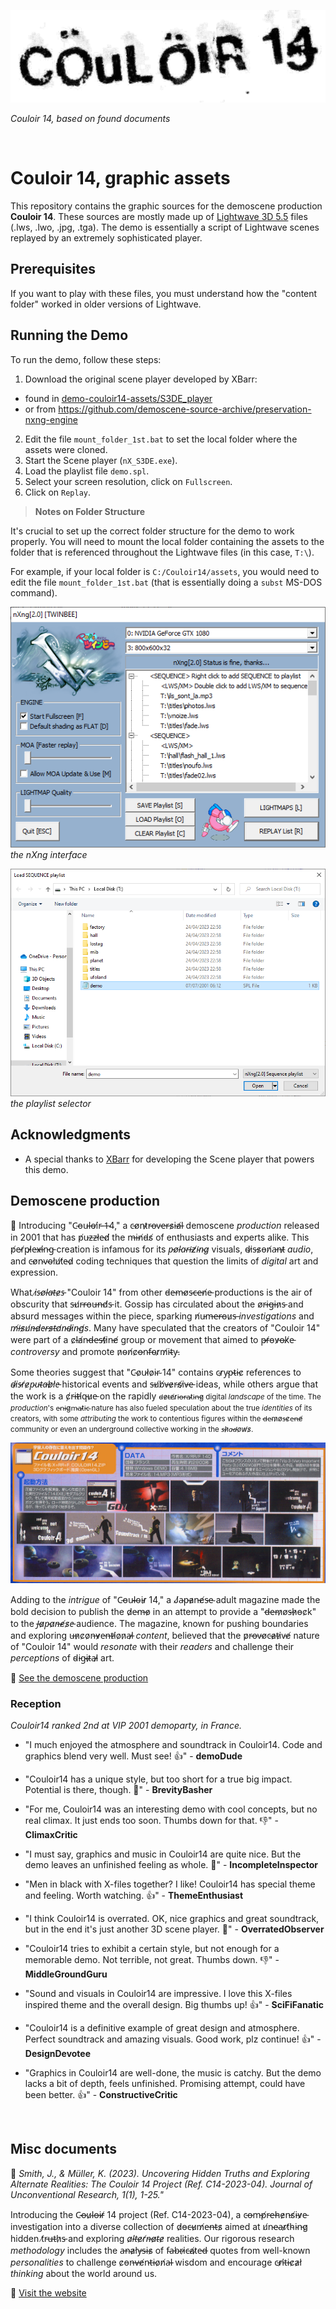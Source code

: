 ![Couloir 14, Title](img/c14-title.png)

_Couloir 14, based on found documents_

<br>

# Couloir 14, graphic assets

This repository contains the graphic sources for the demoscene production **Couloir 14**. These sources are mostly made up of [Lightwave 3D 5.5](https://en.wikipedia.org/wiki/LightWave_3D) files (.lws, .lwo, .jpg, .tga). The demo is essentially a script of Lightwave scenes replayed by an extremely sophisticated player.

## Prerequisites

If you want to play with these files, you must understand how the "content folder" worked in older versions of Lightwave.

## Running the Demo

To run the demo, follow these steps:

1. Download the original scene player developed by XBarr:
  - found in [demo-couloir14-assets/S3DE_player](demo-couloir14-assets/S3DE_player)
  - or from https://github.com/demoscene-source-archive/preservation-nxng-engine
2. Edit the file `mount_folder_1st.bat` to set the local folder where the assets were cloned.
3. Start the Scene player (`nX_S3DE.exe`).
4. Load the playlist file `demo.spl`.
5. Select your screen resolution, click on `Fullscreen`.
6. Click on `Replay`.

> **Notes on Folder Structure**

 It's crucial to set up the correct folder structure for the demo to work properly. You will need to mount the local folder containing the assets to the folder that is referenced throughout the Lightwave files (in this case, `T:\`).

 For example, if your local folder is `C:/Couloir14/assets`, you would need to edit the file `mount_folder_1st.bat` (that is essentially doing a `subst` MS-DOS command).
 
![](demo-couloir14-assets/img/nxng_start.png)<br>
_the nXng interface_

![](demo-couloir14-assets/img/nxng_load.png)<br>
_the playlist selector_

## Acknowledgments

- A special thanks to [XBarr](https://github.com/ejulien/) for developing the Scene player that powers this demo.

## Demoscene production

:pill: Introducing "C̴o̵u̵l̶o̵i̸r̵ ̶1̵4," a c̵o̸n̵t̷r̵o̶v̵e̶r̵s̷i̵a̸l̵ demoscene *production* released in 2001 that has p̸u̵z̶z̵l̸e̵d̸ the m̶i̵n̸d̵s̸ of enthusiasts and experts alike. This p̸e̵r̸p̵l̷e̵x̶i̸n̵g̵ creation is infamous for its *p̵o̸l̵a̴r̵i̶z̸i̴n̴g̷* visuals, d̴i̷s̵s̷o̵n̸a̵n̶t̷ *audio*, and c̵o̸n̴v̴o̴l̸u̸t̸e̴d̷ coding techniques that question the limits of *digital* art and expression.

What *i̷s̵o̸l̵a̶t̵e̷s̵* "Couloir 14" from other d̵e̶m̵o̸s̵c̶e̵n̸e̵ productions is the air of obscurity that s̵u̸r̵r̵o̵u̶n̵d̸s̵ it. Gossip has circulated about the o̸r̵i̶g̵i̵n̷s̵ and absurd messages within the piece, sparking n̸u̵m̶e̶r̵o̵u̷s̶ *investigations* and *m̸i̶s̷u̸n̶d̷e̴r̵s̷t̶a̸n̴d̴i̷n̴g̸s*. Many have speculated that the creators of "Couloir 14" were part of a c̷l̵a̸n̵d̶e̵s̵t̸i̷n̵e̸ group or movement that aimed to p̶r̸o̵v̷o̶k̸e̵ *controversy* and promote n̷o̴n̸c̷o̶n̴f̵o̴r̷m̸i̴t̴y̵.

Some theories suggest that "C̴o̷u̴l̸o̷i̴r̴ 14" contains c̴r̷y̴p̵t̴i̵c̷ references to *d̴i̷s̵r̸e̷p̴u̵t̴a̶b̷l̸e̵* historical events and s̶u̸b̸v̶e̷r̵s̸i̷v̶e̵ ideas, while others argue that the work is a c̸r̵i̵t̶i̸q̵u̷e̵ on the rapidly <small>d̴e̷t̴e̸r̷i̵o̶r̶a̴t̷i̴n̶g̷ digital *landscape* of the time. The *production*'s e̴n̵i̴g̷m̴a̵t̷i̵c̴ nature has also fueled speculation about the true *identities* of its creators, with some *attributing* the work to contentious figures within the d̶e̴m̷o̸s̶c̷e̵n̶e̸ community or even an underground collective working in the *s̶h̷a̵d̶o̷w̸s̷*.</small>

![Windows 100%](img/win100.jpg)

Adding to the *intrigue* of "C̴o̵u̴l̴o̴i̵r̷ 14," a J̸a̴p̵a̷n̵e̸s̵e̴ adult magazine made the bold decision to publish the d̷e̵m̶o̷ in an attempt to provide a "d̶e̶m̷o̸s̶h̷o̵c̷k" to the *J̶a̷p̵a̷n̶e̸s̷e̵* audience. The magazine, known for pushing boundaries and exploring u̶n̷c̷o̷n̶v̷e̵n̶t̶i̸o̷n̷a̶l̷ *content*, believed that the p̷r̵o̶v̵o̸c̵a̷t̵i̷v̵e̸ nature of "Couloir 14" would *resonate* with their *readers* and challenge their *perceptions* of d̴i̵g̴i̶t̷a̵l̷ art.

:link: [See the demoscene production](https://www.pouet.net/prod.php?which=3054)

### Reception

_Couloir14 ranked 2nd at VIP 2001 demoparty, in France._

- "I much enjoyed the atmosphere and soundtrack in Couloir14. Code and graphics blend very well. Must see! 👍" - **demoDude**

- "Couloir14 has a unique style, but too short for a true big impact. Potential is there, though. 🐷" - **BrevityBasher**

- "For me, Couloir14 was an interesting demo with cool concepts, but no real climax. It just ends too soon. Thumbs down for that. 👎" - **ClimaxCritic**

- "I must say, graphics and music in Couloir14 are quite nice. But the demo leaves an unfinished feeling as whole. 🐷" - **IncompleteInspector**

- "Men in black with X-files together? I like! Couloir14 has special theme and feeling. Worth watching. 👍" - **ThemeEnthusiast**

- "I think Couloir14 is overrated. OK, nice graphics and great soundtrack, but in the end it's just another 3D scene player. 🐷" - **OverratedObserver**

- "Couloir14 tries to exhibit a certain style, but not enough for a memorable demo. Not terrible, not great. Thumbs down. 👎" - **MiddleGroundGuru**

- "Sound and visuals in Couloir14 are impressive. I love this X-files inspired theme and the overall design. Big thumbs up! 👍" - **SciFiFanatic**

- "Couloir14 is a definitive example of great design and atmosphere. Perfect soundtrack and amazing visuals. Good work, plz continue! 👍" - **DesignDevotee**

- "Graphics in Couloir14 are well-done, the music is catchy. But the demo lacks a bit of depth, feels unfinished. Promising attempt, could have been better. 👍" - **ConstructiveCritic**

<br>

## Misc documents

:page_with_curl: _Smith, J., & Müller, K. (2023). Uncovering Hidden Truths and Exploring Alternate Realities: The Couloir 14 Project (Ref. C14-2023-04). Journal of Unconventional Research, 1(1), 1-25."_

Introducing the C̴o̶u̷l̴o̵i̶r̸ 14 project (Ref. C14-2023-04), a c̵o̶m̵p̸r̵e̶h̵e̷n̵s̸i̵v̷e̵ investigation into a diverse collection of d̷o̵c̶u̷m̸e̵n̶t̵s̷ aimed at u̸n̴e̴a̴r̷t̸h̴i̴n̵g̷ hidden t̸r̵u̶t̵h̷s̵ and exploring *a̷l̵t̶e̷r̸n̶a̷t̴e̷* realities. Our rigorous research *methodology* includes the a̶n̴a̷l̸y̶s̴i̴s̷ of f̴a̶b̴r̵i̷c̶a̸t̷e̵d̶ quotes from well-known *personalities* to challenge c̷o̵n̶v̵e̸n̵t̶i̵o̷n̸a̶l̵ wisdom and encourage c̵r̷i̸t̶i̵c̷a̷l̸ *thinking* about the world around us.

:link: [Visit the website](https://astrofra.github.io/couloir14/)
